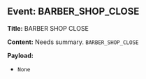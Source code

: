 ## Event: BARBER_SHOP_CLOSE

**Title:** BARBER SHOP CLOSE

**Content:**
Needs summary.
`BARBER_SHOP_CLOSE`

**Payload:**
- `None`